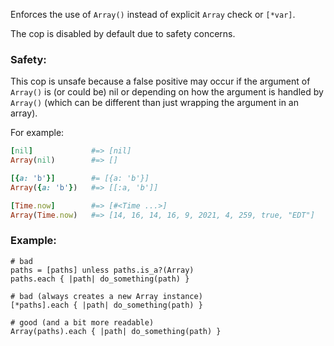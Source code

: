 Enforces the use of `Array()` instead of explicit `Array` check or `[*var]`.

The cop is disabled by default due to safety concerns.

### Safety:

This cop is unsafe because a false positive may occur if
the argument of `Array()` is (or could be) nil or depending
on how the argument is handled by `Array()` (which can be
different than just wrapping the argument in an array).

For example:

```ruby
[nil]             #=> [nil]
Array(nil)        #=> []

[{a: 'b'}]        #= [{a: 'b'}]
Array({a: 'b'})   #=> [[:a, 'b']]

[Time.now]        #=> [#<Time ...>]
Array(Time.now)   #=> [14, 16, 14, 16, 9, 2021, 4, 259, true, "EDT"]
```

### Example:
    # bad
    paths = [paths] unless paths.is_a?(Array)
    paths.each { |path| do_something(path) }

    # bad (always creates a new Array instance)
    [*paths].each { |path| do_something(path) }

    # good (and a bit more readable)
    Array(paths).each { |path| do_something(path) }

